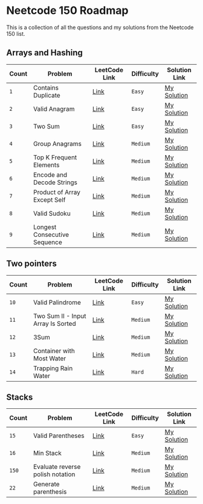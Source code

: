 # Neetcode 150 Roadmap

This is a collection of all the questions and my solutions from the Neetcode 150 list.

## Arrays and Hashing

| Count | Problem                      | LeetCode Link                                                      | Difficulty | Solution Link                                        |
| ----- | ---------------------------- | ------------------------------------------------------------------ | ---------- | ---------------------------------------------------- |
| `1`   | Contains Duplicate           | [Link](https://leetcode.com/problems/contains-duplicate)           | `Easy`     | [My Solution](../problems/01-arrays/neetcode/217.py) |
| `2`   | Valid Anagram                | [Link](https://leetcode.com/problems/valid-anagram)                | `Easy`     | [My Solution](../problems/01-arrays/neetcode/242.py) |
| `3`   | Two Sum                      | [Link](https://leetcode.com/problems/two-sum)                      | `Easy`     | [My Solution](../problems/01-arrays/neetcode/1.py)   |
| `4`   | Group Anagrams               | [Link](https://leetcode.com/problems/group-anagrams)               | `Medium`   | [My Solution](../problems/01-arrays/neetcode/49.py)  |
| `5`   | Top K Frequent Elements      | [Link](https://leetcode.com/problems/top-k-frequent-elements)      | `Medium`   | [My Solution](../problems/01-arrays/neetcode/347.py) |
| `6`   | Encode and Decode Strings    | [Link](https://leetcode.com/problems/encode-and-decode-strings)    | `Medium`   | [My Solution](../problems/01-arrays/neetcode/271.py) |
| `7`   | Product of Array Except Self | [Link](https://leetcode.com/problems/product-of-array-except-self) | `Medium`   | [My Solution](../problems/01-arrays/neetcode/238.py) |
| `8`   | Valid Sudoku                 | [Link](https://leetcode.com/problems/valid-sudoku)                 | `Medium`   | [My Solution](../problems/01-arrays/neetcode/36.py)  |
| `9`   | Longest Consecutive Sequence | [Link](https://leetcode.com/problems/longest-consecutive-sequence) | `Medium`   | [My Solution](../problems/01-arrays/neetcode/128.py) |

## Two pointers

| Count | Problem                            | LeetCode Link                                                                       | Difficulty | Solution Link                                              |
| ----- | ---------------------------------- | ----------------------------------------------------------------------------------- | ---------- | ---------------------------------------------------------- |
| `10`  | Valid Palindrome                   | [Link](https://leetcode.com/problems/valid-palindrome/description/)                 | `Easy`     | [My Solution](../problems/02-two-pointers/neetcode/125.py) |
| `11`  | Two Sum II - Input Array Is Sorted | [Link](https://leetcode.com/problems/two-sum-ii-input-array-is-sorted/description/) | `Medium`   | [My Solution](../problems/02-two-pointers/neetcode/167.py) |
| `12`  | 3Sum                               | [Link](https://leetcode.com/problems/3sum/description/)                             | `Medium`   | [My Solution](../problems/02-two-pointers/neetcode/15.py)  |
| `13`  | Container with Most Water          | [Link](https://leetcode.com/problems/container-with-most-water/description/)        | `Medium`   | [My Solution](../problems/02-two-pointers/neetcode/11.py)  |
| `14`  | Trapping Rain Water                | [Link](https://leetcode.com/problems/trapping-rain-water/description/)              | `Hard`     | [My Solution](../problems/02-two-pointers/neetcode/42.py)  |

## Stacks

| Count | Problem                          | LeetCode Link                                                                       | Difficulty | Solution Link                                       |
| ----- | -------------------------------- | ----------------------------------------------------------------------------------- | ---------- | --------------------------------------------------- |
| `15`  | Valid Parentheses                | [Link](https://leetcode.com/problems/valid-parentheses/description/)                | `Easy`     | [My Solution](../problems/03-stack/neetcode/20.py)  |
| `16`  | Min Stack                        | [Link](https://leetcode.com/problems/min-stack/description/)                        | `Medium`   | [My Solution](../problems/03-stack/neetcode/155.py) |
| `150` | Evaluate reverse polish notation | [Link](https://leetcode.com/problems/evaluate-reverse-polish-notation/description/) | `Medium`   | [My Solution](../problems/03-stack/neetcode/150.py) |
| `22`  | Generate parenthesis             | [Link](https://leetcode.com/problems/generate-parentheses/description/)             | `Medium`   | [My Solution](../problems/03-stack/neetcode/22.py)  |
